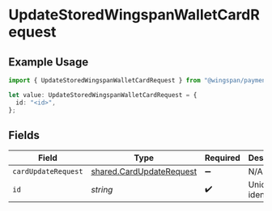 # UpdateStoredWingspanWalletCardRequest

## Example Usage

```typescript
import { UpdateStoredWingspanWalletCardRequest } from "@wingspan/payments/sdk/models/operations";

let value: UpdateStoredWingspanWalletCardRequest = {
  id: "<id>",
};
```

## Fields

| Field                                                                       | Type                                                                        | Required                                                                    | Description                                                                 |
| --------------------------------------------------------------------------- | --------------------------------------------------------------------------- | --------------------------------------------------------------------------- | --------------------------------------------------------------------------- |
| `cardUpdateRequest`                                                         | [shared.CardUpdateRequest](../../../sdk/models/shared/cardupdaterequest.md) | :heavy_minus_sign:                                                          | N/A                                                                         |
| `id`                                                                        | *string*                                                                    | :heavy_check_mark:                                                          | Unique identifier                                                           |